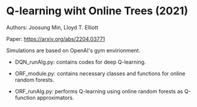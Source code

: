 # Q-learning wiht Online Trees (2021)

Authors: Joosung Min, Lloyd T. Elliott 

Paper: https://arxiv.org/abs/2204.03771

Simulations are based on OpenAI's gym envirionment.

* DQN_runAlg.py: contains codes for deep Q-learning.

* ORF_module.py: contains necessary classes and functions for online random forests.

* ORF_runAlg.py: performs Q-learning using online random forests as Q-function approximators.